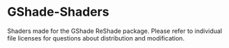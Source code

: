 # GShade-Shaders
Shaders made for the GShade ReShade package. Please refer to individual file licenses for questions about distribution and modification.
